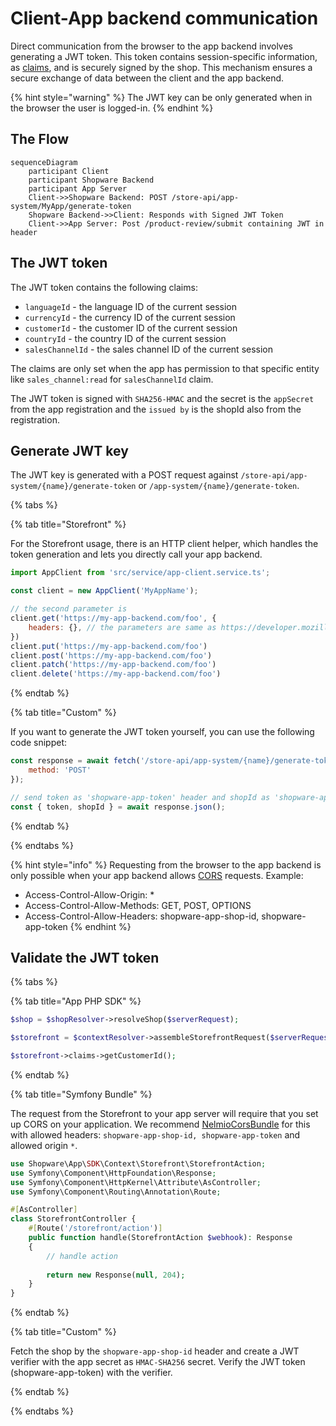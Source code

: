 # Client-App backend communication

Direct communication from the browser to the app backend involves generating a JWT token. This token contains session-specific information, as [claims](#the-jwt-token), and is securely signed by the shop. This mechanism ensures a secure exchange of data between the client and the app backend.

{% hint style="warning" %}
The JWT key can be only generated when in the browser the user is logged-in.
{% endhint %}

## The Flow

```mermaid
sequenceDiagram
    participant Client
    participant Shopware Backend
    participant App Server
    Client->>Shopware Backend: POST /store-api/app-system/MyApp/generate-token
    Shopware Backend->>Client: Responds with Signed JWT Token
    Client->>App Server: Post /product-review/submit containing JWT in header
```

## The JWT token

The JWT token contains the following claims:

- `languageId` - the language ID of the current session
- `currencyId` - the currency ID of the current session
- `customerId` - the customer ID of the current session
- `countryId` - the country ID of the current session
- `salesChannelId` - the sales channel ID of the current session

The claims are only set when the app has permission to that specific entity like `sales_channel:read` for `salesChannelId` claim.

The JWT token is signed with `SHA256-HMAC` and the secret is the `appSecret` from the app registration and the `issued by` is the shopId also from the registration.

## Generate JWT key

The JWT key is generated with a POST request against `/store-api/app-system/{name}/generate-token` or `/app-system/{name}/generate-token`. 

{% tabs %}

{% tab title="Storefront" %}

For the Storefront usage, there is an HTTP client helper, which handles the token generation and lets you directly call your app backend.

```javascript
import AppClient from 'src/service/app-client.service.ts';

const client = new AppClient('MyAppName');

// the second parameter is 
client.get('https://my-app-backend.com/foo', {
    headers: {}, // the parameters are same as https://developer.mozilla.org/en-US/docs/Web/API/Fetch_API/Using_Fetch
})
client.put('https://my-app-backend.com/foo')
client.post('https://my-app-backend.com/foo')
client.patch('https://my-app-backend.com/foo')
client.delete('https://my-app-backend.com/foo')
```

{% endtab %}

{% tab title="Custom" %}

If you want to generate the JWT token yourself, you can use the following code snippet:

```javascript
const response = await fetch('/store-api/app-system/{name}/generate-token', {
    method: 'POST'
});

// send token as 'shopware-app-token' header and shopId as 'shopware-app-shop-id' header to your app server.
const { token, shopId } = await response.json();
```

{% endtab %}

{% endtabs %}

{% hint style="info" %}
Requesting from the browser to the app backend is only possible when your app backend allows [CORS](https://developer.mozilla.org/en-US/docs/Web/HTTP/CORS) requests. Example:
- Access-Control-Allow-Origin: *
- Access-Control-Allow-Methods: GET, POST, OPTIONS
- Access-Control-Allow-Headers: shopware-app-shop-id, shopware-app-token
{% endhint %}


## Validate the JWT token

{% tabs %}

{% tab title="App PHP SDK" %}

```php
$shop = $shopResolver->resolveShop($serverRequest);

$storefront = $contextResolver->assembleStorefrontRequest($serverRequest, $shop);

$storefront->claims->getCustomerId();
```

{% endtab %}

{% tab title="Symfony Bundle" %}

The request from the Storefront to your app server will require that you set up CORS on your application.
We recommend [NelmioCorsBundle](https://symfony.com/bundles/NelmioCorsBundle/current/index.html) for this with allowed headers:
`shopware-app-shop-id, shopware-app-token` and allowed origin `*`.

```php
use Shopware\App\SDK\Context\Storefront\StorefrontAction;
use Symfony\Component\HttpFoundation\Response;
use Symfony\Component\HttpKernel\Attribute\AsController;
use Symfony\Component\Routing\Annotation\Route;

#[AsController]
class StorefrontController {
    #[Route('/storefront/action')]
    public function handle(StorefrontAction $webhook): Response
    {
        // handle action
        
        return new Response(null, 204);
    }
}
```

{% endtab %}

{% tab title="Custom" %}

Fetch the shop by the `shopware-app-shop-id` header and create a JWT verifier with the app secret as `HMAC-SHA256` secret. Verify the JWT token (shopware-app-token) with the verifier.

{% endtab %}

{% endtabs %}

